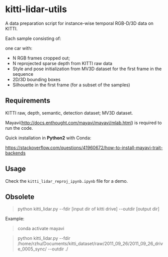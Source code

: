 # kitti-lidar-utils

A data preparation script for instance-wise temporal RGB-D/3D data on KITTI.

Each sample consisting of:

one car with:
- N RGB frames cropped out;
- N reprojected sparse depth from KITTI raw data
- Style and pose initialization from MV3D dataset for the first frame in the sequence
- 2D/3D bounding boxes
- Silhouette in the first frame (for a subset of the samples)

## Requirements    

KITTI raw, depth, semantic, detection dataset; MV3D dataset.

Mayavi(http://docs.enthought.com/mayavi/mayavi/mlab.html) is required to run the code.

Quick installation in **Python2** with Conda:

https://stackoverflow.com/questions/41960672/how-to-install-mayavi-trait-backends

## Usage

Check the ``kitti_lidar_reproj_ipynb.ipynb`` file for a demo.

## Obsolete

> python kitti_lidar.py --fdir [input dir of kitti drive] --outdir [output dir]

Example: 

> conda activate mayavi

> python kitti_lidar.py --fdir /home/rzhu/Documents/kitti_dataset/raw/2011_09_26/2011_09_26_drive_0005_sync/ --outdir ./
